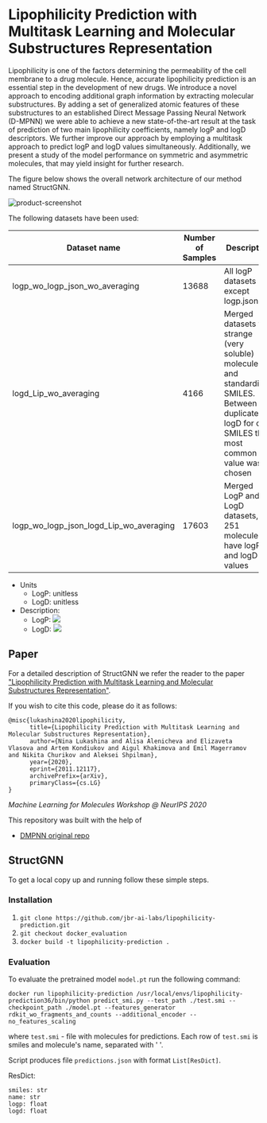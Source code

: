 <!--
*** Thanks for checking out this README Template. If you have a suggestion that would
*** make this better, please fork the repo and create a pull request or simply open
*** an issue with the tag "enhancement".
*** Thanks again! Now go create something AMAZING! :D
***
***
***
*** To avoid retyping too much info. Do a search and replace for the following:
*** github_username, repo_name, twitter_handle, email
-->


# Lipophilicity Prediction with Multitask Learning and Molecular Substructures Representation

Lipophilicity is one of the factors determining the permeability of the cell membrane to a drug molecule. Hence, accurate lipophilicity prediction is an essential step in the development of new drugs. We introduce a novel approach to encoding additional graph information by extracting molecular substructures. By adding a set of generalized atomic features of these substructures to an established Direct Message Passing Neural Network (D-MPNN) we were able to achieve a new state-of-the-art result at the task of prediction of two main lipophilicity coefficients, namely logP and logD descriptors. We further improve our approach by employing a multitask approach to predict logP and logD values simultaneously. Additionally, we present a study of the model performance on symmetric and asymmetric molecules, that may yield insight for further research.

The figure below shows the overall network architecture of our method named StructGNN.

![product-screenshot](https://raw.githubusercontent.com/jbr-ai-labs/lipophilicity-prediction/main/imgs/WorkshopModelBW.png)

The following datasets have been used: 

| Dataset name | Number of Samples | Description | Sources |
| --- | --- | --- | --- |
| logp_wo_logp_json_wo_averaging | 13688 | All logP datasets except logp.json | Diverse1KDataset.csv, NCIDataset.csv, ochem_full.csv, physprop.csv |
| logd_Lip_wo_averaging | 4166 | Merged datasets w/o strange (very soluble) molecules and standardized SMILES. Between duplicated logD for one SMILES the most common value was chosen | Lipophilicity |
| logp_wo_logp_json_logd_Lip_wo_averaging | 17603 | Merged LogP and LogD datasets, 251 molecules have logP and logD values | logp_wo_logp_json_wo_averaging,<br/>logd_Lip_wo_averaging |

- Units
    * LogP: unitless
    * LogD: unitless
- Description:
    * LogP: <img src="https://render.githubusercontent.com/render/math?math=log_{10}\frac{Concentration_{in\ octanol}^{un-ionized}}{Concentration_{in\ water}^{un-ionized}}">
    * LogD: <img src="https://render.githubusercontent.com/render/math?math=log_{10}\frac{\sum_{ionized\ forms}Concentration_{in\ octanol}^{ionized}}{\sum_{ionized\ forms}Concentration_{in\ water}^{ionized}}">


## Paper

For a detailed description of StructGNN we refer the reader to the paper ["Lipophilicity Prediction with Multitask Learning and Molecular Substructures Representation"](https://arxiv.org/abs/2011.12117).

If you wish to cite this code, please do it as follows:
```
@misc{lukashina2020lipophilicity,
      title={Lipophilicity Prediction with Multitask Learning and Molecular Substructures Representation}, 
      author={Nina Lukashina and Alisa Alenicheva and Elizaveta Vlasova and Artem Kondiukov and Aigul Khakimova and Emil Magerramov and Nikita Churikov and Aleksei Shpilman},
      year={2020},
      eprint={2011.12117},
      archivePrefix={arXiv},
      primaryClass={cs.LG}
}
```

*Machine Learning for Molecules Workshop @ NeurIPS 2020*


This repository was built with the help of
* [DMPNN original repo](https://github.com/chemprop/chemprop)

<!-- GETTING STARTED -->
## StructGNN

To get a local copy up and running follow these simple steps.


### Installation

1. `git clone https://github.com/jbr-ai-labs/lipophilicity-prediction.git`
2. `git checkout docker_evaluation`
3. `docker build -t lipophilicity-prediction .`



<!-- USAGE EXAMPLES -->
### Evaluation

To evaluate the pretrained model `model.pt` run the following command:
```
docker run lipophilicity-prediction /usr/local/envs/lipophilicity-prediction36/bin/python predict_smi.py --test_path ./test.smi --checkpoint_path ./model.pt --features_generator rdkit_wo_fragments_and_counts --additional_encoder --no_features_scaling
```

where `test.smi` - file with molecules for predictions.
Each row of `test.smi` is smiles and molecule's name, separated with ' '.

Script produces file `predictions.json` with format `List[ResDict]`.

ResDict:
```
smiles: str
name: str
logp: float
logd: float
```

